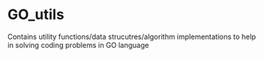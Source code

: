 # GO_utils
Contains utility functions/data strucutres/algorithm implementations to help in solving coding problems in GO language 
